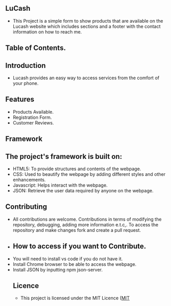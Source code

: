 ## LuCash
* This Project is a simple form to show products that are available on the Lucash website which includes sections and a footer with the contact information on how to reach me. 
## Table of Contents.
## Introduction
* Lucash provides an easy way to access services from the comfort of your phone.
## Features
* Products Available.
* Registration Form.
* Customer Reviews.
## Framework
## The project's framework is built on:
* HTML5: To provide structures and contents of the webpage.
* CSS: Used to beautify the webpage by adding different styles and other enhancements.
* Javascript: Helps interact with the webpage.
* JSON: Retrieve the user data required by anyone on the webpage.
## Contributing
* All contributions are welcome. Contributions in terms of modifying the repository, debugging, adding more information e.t.c,. To access the repository and make changes fork and create a pull request.
* ## How to access if you want to Contribute.
* You will need to install vs code if you do not have it.
* Install Chrome browser to be able to access the webpage.
* Install JSON by inputting npm json-server.
  ## Licence
  * This project is licensed under the MIT Licence ([MIT](https://choosealicense.com/licenses/mit/)
